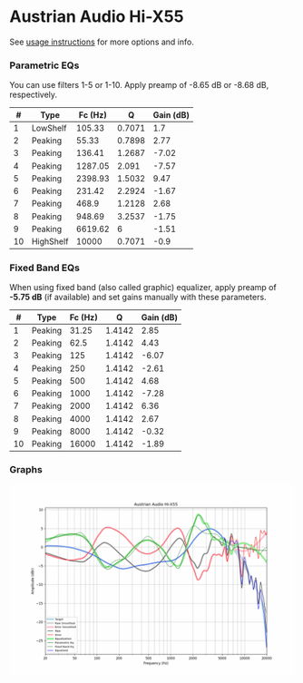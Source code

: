 # Austrian Audio Hi-X55
See [usage instructions](https://github.com/jaakkopasanen/AutoEq#usage) for more options and info.

### Parametric EQs
You can use filters 1-5 or 1-10. Apply preamp of -8.65 dB or -8.68 dB, respectively.

|   # | Type      |   Fc (Hz) |      Q |   Gain (dB) |
|-----|-----------|-----------|--------|-------------|
|   1 | LowShelf  |    105.33 | 0.7071 |        1.7  |
|   2 | Peaking   |     55.33 | 0.7898 |        2.77 |
|   3 | Peaking   |    136.41 | 1.2687 |       -7.02 |
|   4 | Peaking   |   1287.05 | 2.091  |       -7.57 |
|   5 | Peaking   |   2398.93 | 1.5032 |        9.47 |
|   6 | Peaking   |    231.42 | 2.2924 |       -1.67 |
|   7 | Peaking   |    468.9  | 1.2128 |        2.68 |
|   8 | Peaking   |    948.69 | 3.2537 |       -1.75 |
|   9 | Peaking   |   6619.62 | 6      |       -1.51 |
|  10 | HighShelf |  10000    | 0.7071 |       -0.9  |

### Fixed Band EQs
When using fixed band (also called graphic) equalizer, apply preamp of **-5.75 dB** (if available) and set gains manually with these parameters.

|   # | Type    |   Fc (Hz) |      Q |   Gain (dB) |
|-----|---------|-----------|--------|-------------|
|   1 | Peaking |     31.25 | 1.4142 |        2.85 |
|   2 | Peaking |     62.5  | 1.4142 |        4.43 |
|   3 | Peaking |    125    | 1.4142 |       -6.07 |
|   4 | Peaking |    250    | 1.4142 |       -2.61 |
|   5 | Peaking |    500    | 1.4142 |        4.68 |
|   6 | Peaking |   1000    | 1.4142 |       -7.28 |
|   7 | Peaking |   2000    | 1.4142 |        6.36 |
|   8 | Peaking |   4000    | 1.4142 |        2.67 |
|   9 | Peaking |   8000    | 1.4142 |       -0.32 |
|  10 | Peaking |  16000    | 1.4142 |       -1.89 |

### Graphs
![](./Austrian%20Audio%20Hi-X55.png)
